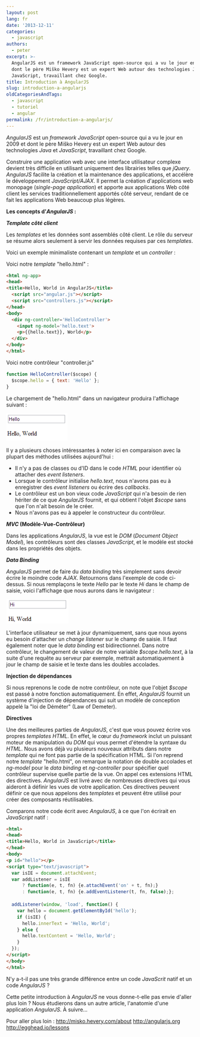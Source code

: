 ```yaml
---
layout: post
lang: fr
date: '2013-12-11'
categories:
  - javascript
authors:
  - peter
excerpt: >-
  AngularJS est un framework JavaScript open-source qui a vu le jour en 2009 et
  dont le père Miško Hevery est un expert Web autour des technologies Java et
  JavaScript, travaillant chez Google.
title: Introduction à AngularJS
slug: introduction-a-angularjs
oldCategoriesAndTags:
  - javascript
  - tutoriel
  - angular
permalink: /fr/introduction-a-angularjs/
---
```


*AngularJS* est un *framework* *JavaScript* open-source qui a vu le jour en 2009 et dont le père Miško Hevery est un expert Web autour des technologies *Java* et *JavaScript*, travaillant chez Google.

Construire une application web avec une interface utilisateur complexe devient très difficile en utilisant uniquement des librairies telles que *jQuery*. *AngularJS* facilite la création et la maintenance des applications, et accélère le développement *JavaScript/AJAX*. Il permet la création d'applications web monopage (*single-page application*) et apporte aux applications Web côté client les services traditionnellement apportés côté serveur, rendant de ce fait les applications Web beaucoup plus légères.

**Les concepts d'*AngularJS* :**

***Template côté client***

Les *templates* et les données sont assemblés côté client. Le rôle du serveur se résume alors seulement à servir les données requises par ces *templates*.

Voici un exemple minimaliste contenant un *template* et un *controller* :

Voici notre *template* "hello.html" :

```html
<html ng-app>
<head>
<title>Hello, World in AngularJS</title>
  <script src="angular.js"></script>
  <script src="controllers.js"></script>
</head>
<body>
  <div ng-controller='HelloController'>
    <input ng-model='hello.text'>
    <p>{{hello.text}}, World</p>
  </div>
</body>
</html>
```

Voici notre contrôleur "controller.js"

```js
function HelloController($scope) {
  $scope.hello = { text: 'Hello' };
}
```

Le chargement de "hello.html" dans un navigateur produira l'affichage suivant :

![hello](/_assets/posts/2013-12-11-introduction-a-angularjs/hello.png)

Il y a plusieurs choses intéressantes à noter ici en comparaison avec la plupart des méthodes utilisées aujourd'hui :

-   Il n'y a pas de classes ou d'ID dans le code *HTML* pour identifier où attacher des *event listeners*.
-   Lorsque le contrôleur initialise *hello.text*, nous n'avons pas eu à enregistrer des *event listeners* ou écrire des *callbacks*.
-   Le contrôleur est un bon vieux code *JavaScript* qui n'a besoin de rien hériter de ce que *AngularJS* fournit, et qui obtient l'objet *$scope* sans que l'on n'ait besoin de le créer.
-   Nous n'avons pas eu à appeler le constructeur du contrôleur.

***MVC* (Modèle-Vue-Contrôleur)**

Dans les applications *AngularJS*, la vue est le *DOM* (*Document Object Model*), les contrôleurs sont des classes *JavaScript*, et le modèle est stocké dans les propriétés des objets.

***Data Binding***

*AngularJS* permet de faire du *data binding* très simplement sans devoir écrire le moindre code *AJAX*.
Retournons dans l'exemple de code ci-dessus. Si nous remplaçons le texte *Hello* par le texte *Hi* dans le champ de saisie, voici l'affichage que nous aurons dans le navigateur :

![Hi](/_assets/posts/2013-12-11-introduction-a-angularjs/hi.png)

L'interface utilisateur se met à jour dynamiquement, sans que nous ayons eu besoin d'attacher un *change listener* sur le champ de saisie.
Il faut également noter que le *data binding* est bidirectionnel. Dans notre contrôleur, le changement de valeur de notre variable *$scope.hello.text*, à la suite d'une requête au serveur par exemple, mettrait automatiquement à jour le champ de saisie et le texte dans les doubles accolades.

**Injection de dépendances**

Si nous reprenons le code de notre contrôleur, on note que l'objet *$scope* est passé à notre fonction automatiquement. En effet, *AngularJS* fournit un système d'injection de dépendances qui suit un modèle de conception appelé la "loi de Déméter" (Law of Demeter).

**Directives**

Une des meilleures parties de *AngularJS*, c'est que vous pouvez écrire vos propres *templates* *HTML*. En effet, le cœur du *framework* inclut un puissant moteur de manipulation du *DOM* qui vous permet d'étendre la syntaxe du *HTML*.
Nous avons déjà vu plusieurs nouveaux attributs dans notre *template* qui ne font pas partie de la spécification HTML.
Si l'on reprend notre *template* "hello.html", on remarque la notation de double accolades et *ng-model* pour le *data binding* et *ng-controller* pour spécifier quel contrôleur supervise quelle partie de la vue. On appel ces extensions HTML des directives.
*AngularJS* est livré avec de nombreuses directives qui vous aideront à définir les vues de votre application. Ces directives peuvent définir ce que nous appelons des *templates* et peuvent être utilisé pour créer des composants réutilisables.

Comparons notre code écrit avec *AngularJS*, à ce que l'on écrirait en *JavaScript* natif :

```html
<html>
<head>
<title>Hello, World in JavaScript</title>
</head>
<body>
<p id="hello"></p>
<script type="text/javascript">
  var isIE = document.attachEvent;
  var addListener = isIE
      ? function(e, t, fn) {e.attachEvent('on' + t, fn);}
      : function(e, t, fn) {e.addEventListener(t, fn, false);};

  addListener(window, 'load', function() {
    var hello = document.getElementById('hello');
    if (isIE) {
      hello.innerText = 'Hello, World';
    } else {
      hello.textContent = 'Hello, World';
    }
  });
</script>
</body>
</html>
```

N'y a-t-il pas une très grande différence entre un code *JavaScrit* natif et un code *AngularJS* ?

Cette petite introduction à *AngularJS* ne vous donne-t-elle pas envie d'aller plus loin ?
Nous étudierons dans un autre article, l'anatomie d'une application *AngularJS*. À suivre...

Pour aller plus loin :
http://misko.hevery.com/about
http://angularjs.org
http://egghead.io/lessons
